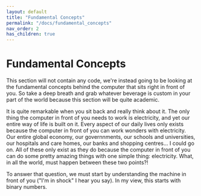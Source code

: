 ```yaml
---
layout: default
title: "Fundamental Concepts"
permalink: "/docs/fundamental_concepts"
nav_order: 2
has_children: true
---
```


# Fundamental Concepts
This section will not contain any code, we're instead going to be looking at the fundamental concepts behind the computer that sits right in front of you. So take a deep breath and grab whatever beverage is custom in your part of the world because this section will be quite academic.

It is quite remarkable when you sit back and really think about it. The only thing the computer in front of you needs to work is electricity, and yet our entire way of life is built on it. Every aspect of our daily lives only exists because the computer in front of you can work wonders with electricity. Our entire global economy, our governnments, our schools and universities, our hospitals and care homes, our banks and shopping centres... I could go on. All of these only exist as they do because the computer in front of you can do some pretty amazing things with one simple thing: electricity. What, in all the world, must happen between these two points?!

To answer that question, we must start by understanding the machine in front of you ("I'm in shock" I hear you say). In my view, this starts with binary numbers.